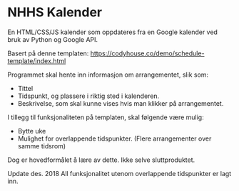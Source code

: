 # NHHS Kalender


En HTML/CSS/JS kalender som oppdateres fra en Google kalender ved bruk av Python og Google API.

Basert på denne templaten: https://codyhouse.co/demo/schedule-template/index.html

Programmet skal hente inn informasjon om arrangementet, slik som:

- Tittel
- Tidspunkt, og plassere i riktig sted i kalenderen.
- Beskrivelse, som skal kunne vises hvis man klikker på arrangementet.

I tillegg til funksjonaliteten på templaten, skal følgende være mulig:

- Bytte uke
- Mulighet for overlappende tidspunkter. (Flere arrangementer over samme tidsrom)


Dog er hovedformålet å lære av dette. Ikke selve sluttproduktet.


Update des. 2018
All funksjonalitet utenom overlappende tidspunkter er lagt inn.